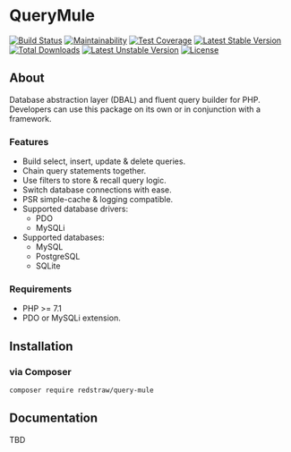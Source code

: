 # QueryMule

[![Build Status](https://travis-ci.org/redstraw/query-mule.svg?branch=master)](https://travis-ci.org/redstraw/query-mule)
[![Maintainability](https://api.codeclimate.com/v1/badges/ff17f130edd42afc69cb/maintainability)](https://codeclimate.com/github/redstraw/query-mule/maintainability)
[![Test Coverage](https://api.codeclimate.com/v1/badges/ff17f130edd42afc69cb/test_coverage)](https://codeclimate.com/github/redstraw/query-mule/test_coverage)
[![Latest Stable Version](https://poser.pugx.org/redstraw/query-mule/v/stable)](https://packagist.org/packages/redstraw/query-mule)
[![Total Downloads](https://poser.pugx.org/redstraw/query-mule/downloads)](https://packagist.org/packages/redstraw/query-mule)
[![Latest Unstable Version](https://poser.pugx.org/redstraw/query-mule/v/unstable)](https://packagist.org/packages/redstraw/query-mule)
[![License](https://poser.pugx.org/redstraw/query-mule/license)](https://packagist.org/packages/redstraw/query-mule)

## About
Database abstraction layer (DBAL) and fluent query builder for PHP. Developers can use this package on its own or in conjunction with a framework.

### Features
* Build select, insert, update & delete queries. 
* Chain query statements together.
* Use filters to store & recall query logic. 
* Switch database connections with ease.
* PSR simple-cache & logging compatible.
* Supported database drivers: 
    * PDO
    * MySQLi
* Supported databases: 
    * MySQL
    * PostgreSQL
    * SQLite

### Requirements
* PHP >= 7.1
* PDO or MySQLi extension.

## Installation

### via Composer
```bash
composer require redstraw/query-mule
```

## Documentation
TBD

